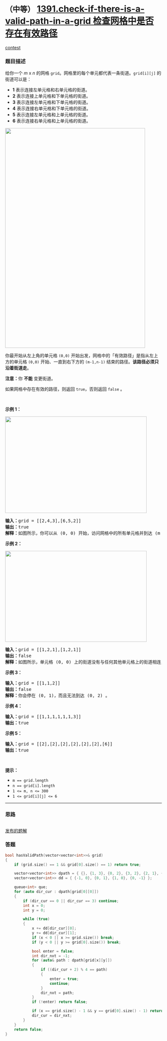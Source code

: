 # `（中等）` [1391.check-if-there-is-a-valid-path-in-a-grid 检查网格中是否存在有效路径](https://leetcode-cn.com/problems/check-if-there-is-a-valid-path-in-a-grid/)

[contest](https://leetcode-cn.com/contest/weekly-contest-181/problems/check-if-there-is-a-valid-path-in-a-grid/)

### 题目描述
<p>给你一个 <em>m</em> x <em>n</em> 的网格 <code>grid</code>。网格里的每个单元都代表一条街道。<code>grid[i][j]</code> 的街道可以是：</p>

<ul>
	<li><strong>1</strong> 表示连接左单元格和右单元格的街道。</li>
	<li><strong>2</strong> 表示连接上单元格和下单元格的街道。</li>
	<li><strong>3</strong>&nbsp;表示连接左单元格和下单元格的街道。</li>
	<li><strong>4</strong> 表示连接右单元格和下单元格的街道。</li>
	<li><strong>5</strong> 表示连接左单元格和上单元格的街道。</li>
	<li><strong>6</strong> 表示连接右单元格和上单元格的街道。</li>
</ul>

<p><img alt="" src="https://assets.leetcode-cn.com/aliyun-lc-upload/uploads/2020/03/21/main.png" style="height: 708px; width: 450px;"></p>

<p>你最开始从左上角的单元格 <code>(0,0)</code> 开始出发，网格中的「有效路径」是指从左上方的单元格 <code>(0,0)</code> 开始、一直到右下方的 <code>(m-1,n-1)</code> 结束的路径。<strong>该路径必须只沿着街道走</strong>。</p>

<p><strong>注意：</strong>你 <strong>不能</strong> 变更街道。</p>

<p>如果网格中存在有效的路径，则返回 <code>true</code>，否则返回 <code>false</code> 。</p>

<p>&nbsp;</p>

<p><strong>示例 1：</strong></p>

<p><img alt="" src="https://assets.leetcode-cn.com/aliyun-lc-upload/uploads/2020/03/21/e1.png" style="height: 311px; width: 455px;"></p>

<pre><strong>输入：</strong>grid = [[2,4,3],[6,5,2]]
<strong>输出：</strong>true
<strong>解释：</strong>如图所示，你可以从 (0, 0) 开始，访问网格中的所有单元格并到达 (m - 1, n - 1) 。
</pre>

<p><strong>示例 2：</strong></p>

<p><img alt="" src="https://assets.leetcode-cn.com/aliyun-lc-upload/uploads/2020/03/21/e2.png" style="height: 293px; width: 455px;"></p>

<pre><strong>输入：</strong>grid = [[1,2,1],[1,2,1]]
<strong>输出：</strong>false
<strong>解释：</strong>如图所示，单元格 (0, 0) 上的街道没有与任何其他单元格上的街道相连，你只会停在 (0, 0) 处。
</pre>

<p><strong>示例 3：</strong></p>

<pre><strong>输入：</strong>grid = [[1,1,2]]
<strong>输出：</strong>false
<strong>解释：</strong>你会停在 (0, 1)，而且无法到达 (0, 2) 。
</pre>

<p><strong>示例 4：</strong></p>

<pre><strong>输入：</strong>grid = [[1,1,1,1,1,1,3]]
<strong>输出：</strong>true
</pre>

<p><strong>示例 5：</strong></p>

<pre><strong>输入：</strong>grid = [[2],[2],[2],[2],[2],[2],[6]]
<strong>输出：</strong>true
</pre>

<p>&nbsp;</p>

<p><strong>提示：</strong></p>

<ul>
	<li><code>m == grid.length</code></li>
	<li><code>n == grid[i].length</code></li>
	<li><code>1 &lt;= m, n &lt;= 300</code></li>
	<li><code>1 &lt;= grid[i][j] &lt;= 6</code></li>
</ul>

            

---
### 思路
```
```

[发布的题解](https://leetcode-cn.com/problems/check-if-there-is-a-valid-path-in-a-grid/solution/5366-by-ikaruga/)

### 答题
``` C++
bool hasValidPath(vector<vector<int>>& grid) 
{
    if (grid.size() == 1 && grid[0].size() == 1) return true;

    vector<vector<int>> dpath = { {}, {1, 3}, {0, 2}, {3, 2}, {2, 1}, {0, 3}, {0, 1} };
    vector<vector<int>> dd = { {-1, 0}, {0, 1}, {1, 0}, {0, -1} };

    queue<int> que;
    for (auto dir_cur : dpath[grid[0][0]])
    {
        if (dir_cur == 0 || dir_cur == 3) continue;
        int x = 0;
        int y = 0;

        while (true)
        {
            x += dd[dir_cur][0];
            y += dd[dir_cur][1];
            if (x < 0 || x >= grid.size()) break;
            if (y < 0 || y >= grid[0].size()) break;

            bool enter = false;
            int dir_nxt = -1;
            for (auto& path : dpath[grid[x][y]])
            {
                if ((dir_cur + 2) % 4 == path)
                {
                    enter = true;
                    continue;
                }
                dir_nxt = path;
            }
            if (!enter) return false;

            if (x == grid.size() - 1 && y == grid[0].size() - 1) return true;
            dir_cur = dir_nxt;
        }
    }
    return false;
}
```




